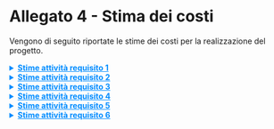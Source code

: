 
# Allegato 4 - Stima dei costi


Vengono di seguito riportate le stime dei costi per la realizzazione del progetto.

<details>
<summary markdown='span' style="cursor: pointer; text-decoration:underline; color:#008CFF;">
    <strong>Stime attività requisito 1</strong>
</summary>

**Attività 1** Progettazione, inizializzazione e configurazione dei workspace

**Attività 1.1** Creazione della struttura del repository Git

| Stime   | Luca Cantagallo | Daniel Capannini | Developer | Media | Mediana | 3 point method |
| ------- |-----------------|------------------|-----------|-------|---------|----------------|
| Round 1 | 4               | 5                | 5         | 4,66  | 5       | 5,00           |
| Round 2 | 5               | 5                | 5         | 5,00  | 5,00    | 5,00           |

| Unità di misura   | Unità |
| ----------------- |-------|
| Risorse assegnate | 2     |
| Durata stimata    | 3     |

**Attività 1.2** Inizializzazione progetto sbt con supporto Scala 3

| Stime   | Luca Cantagallo | Daniel Capannini | Developer | Media | Mediana | 3 point method |
| ------- | ------------ |------------------|-----------|-------|---------|---------------|
| Round 1 | 3            | 8                | 3         | 4,67  | 3       | 4,94          |
| Round 2 | 4            | 6                | 4         | 4,67  | 4       | 4,94          |
| Round 3 | 5            | 5                | 5         | 5     | 5       | 5             |

| Unità di misura   | Unità |
| ----------------- |-------|
| Risorse assegnate | 2     |
| Durata stimata    | 3     |

**Attività 1.3** Configurazione file build.sbt, directory (src, resources, test)

| Stime   | Luca Cantagallo | Daniel Capannini | Developer | Media | Mediana | 3 point method |
| ------- |-----------------|------------------|-----------|-------|---------|----------------|
| Round 1 | 2               | 2                | 2         | 2     | 2       | 2              |

| Unità di misura   | Unità |
| ----------------- |-------|
| Risorse assegnate | 1     |
| Durata stimata    | 2     |

**Attività 1.4** Aggiunta delle dipendenze principali (ScalaTest, Iron, Cucumber, ecc.)

| Stime   | Luca Cantagallo | Daniel Capannini | Developer | Media | Mediana | 3 point method |
| ------- |-----------------|------------------|-----------|-------|---------|----------------|
| Round 1 | 3               | 4                | 3         | 3,33  | 3       | 3,33           |
| Round 2 | 3               | 3                | 3         | 3     | 3       | 3              |

| Unità di misura   | Unità |
| ----------------- |-------|
| Risorse assegnate | 2     |
| Durata stimata    | 2     |

**Attività 1.5** Integrazione plugin sbt per test, documentazione ed export

| Stime   | Luca Cantagallo | Daniel Capannini | Developer | Media | Mediana | 3 point method |
| ------- |-----------------|------------------|-----------|-------|---------|----------------|
| Round 1 | 2               | 2                | 2         | 2     | 2       | 2              |

| Unità di misura   | Unità |
| ----------------- |-------|
| Risorse assegnate | 1     |
| Durata stimata    | 2     |

**Attività 1.6** Configurazione CI/CD (GitHub Actions)

**Attività 1.6.1** Build e compilazione

| Stime   | Luca Cantagallo | Daniel Capannini | Developer | Media | Mediana | 3 point method |
| ------- |-----------------|------------------|-----------|-------|---------|----------------|
| Round 1 | 2               | 2                | 2         | 2     | 2       | 2              |

| Unità di misura   | Unità |
| ----------------- |-------|
| Risorse assegnate | 1     |
| Durata stimata    | 2     |

**Attività 1.6.2** Test automatici

| Stime   | Luca Cantagallo | Daniel Capannini | Developer | Media | Mediana | 3 point method |
| ------- |-----------------|------------------|-----------|-------|---------|----------------|
| Round 1 | 2               | 2                | 2         | 2     | 2       | 2              |

| Unità di misura   | Unità |
| ----------------- |-------|
| Risorse assegnate | 1     |
| Durata stimata    | 2     |

**Attività 1.6.3** Generazione documentazione

| Stime   | Luca Cantagallo | Daniel Capannini | Developer | Media | Mediana | 3 point method |
| ------- |-----------------|------------------|-----------|-------|---------|----------------|
| Round 1 | 2               | 2                | 2         | 2     | 2       | 2              |

| Unità di misura   | Unità |
| ----------------- |-------|
| Risorse assegnate | 1     |
| Durata stimata    | 2     |

**Attività 1.6.4** Deploy e rilascio versionato

| Stime   | Luca Cantagallo | Daniel Capannini | Developer | Media | Mediana | 3 point method |
| ------- |-----------------|------------------|-----------|-------|---------|----------------|
| Round 1 | 2               | 2                | 2         | 2     | 2       | 2              |

| Unità di misura   | Unità |
| ----------------- |-------|
| Risorse assegnate | 1     |
| Durata stimata    | 2     |

</details>

<details>
<summary markdown='span' style="cursor: pointer; text-decoration:underline; color:#008CFF;">
    <strong>Stime attività requisito 2</strong>
</summary>

**Attività 2** Progettazione e implementazione della libreria core

**Attività 2.1** Implementazione dei modelli documentali

**Attività 2.1.1** elementi principali del documento

**Attività 2.1.1.1** Metadata

| Stime   | Luca Cantagallo | Daniel Capannini | Developer | Media | Mediana | 3 point method |
| ------- |-----------------|------------------|----------|-------|------|----------------|
| Round 1 | 3               | 5                | 5        | 4,33  | 5    | 4,67           |
| Round 2 | 4               | 5                | 4        | 4,33  | 4    | 4,16         |

| Unità di misura   | Unità |
| ----------------- |-------|
| Risorse assegnate | 1     |
| Durata stimata    | 4     |

**Attività 2.1.1.2** Content

| Stime   | Luca Cantagallo | Daniel Capannini | Developer | Media | Mediana | 3 point method |
| ------- |-----------------|------------------|----------|-------|------|----------------|
| Round 1 | 3               | 5                | 5        | 4,33  | 5    | 4,67           |
| Round 2 | 5               | 4                | 4        | 4,33  | 4    | 4,16         |

| Unità di misura   | Unità |
| ----------------- |-------|
| Risorse assegnate | 1     |
| Durata stimata    | 4     |

**Attività 2.1.1.3** Title

| Stime   | Luca Cantagallo | Daniel Capannini | Developer | Media | Mediana | 3 point method |
| ------- |-----------------|------------------|-----------|-------|--------|----------------|
| Round 1 | 2               | 2                | 3         | 2,33  | 2      | 2,16           |
| Round 2 | 2               | 2                | 2         | 2     | 2      | 2              |

| Unità di misura   | Unità |
| ----------------- | ---- |
| Risorse assegnate | 1    |
| Durata stimata    | 2    |

**Attività 2.1.1.4** Text

| Stime   | Luca Cantagallo | Daniel Capannini | Developer | Media | Mediana | 3 point method |
| ------- |-----------------|------------------|-----------|-------|--------|----------------|
| Round 1 | 2               | 2                | 3         | 2,33  | 2      | 2,16           |
| Round 2 | 2               | 2                | 2         | 2     | 2      | 2              |

| Unità di misura   | Unità |
| ----------------- | ---- |
| Risorse assegnate | 1    |
| Durata stimata    | 2    |

**Attività 2.1.1.5** Table

| Stime   | Luca Cantagallo | Daniel Capannini | Developer | Media | Mediana | 3 point method |
| ------- |-----------------|------------------|-----------|------|---------|----------------|
| Round 1 | 10              | 10               | 12        | 10,66 | 10      | 10.33          |
| Round 2 | 11              | 11               | 11        | 11   | 11      | 11             |

| Unità di misura   | Unità |
| ----------------- |-------|
| Risorse assegnate | 2     |
| Durata stimata    | 6     |

**Attività 2.1.1.6** Section

| Stime   | Luca Cantagallo | Daniel Capannini | Developer | Media | Mediana | 3 point method |
| ------- |-----------------|------------------|-----------|-------|---------|----------------|
| Round 1 | 3               | 5                | 8         | 5,33  | 5       | 5,16           |
| Round 2 | 5               | 5                | 6         | 5,33  | 5       | 5,16           |

| Unità di misura   | Unità |
| ----------------- |-------|
| Risorse assegnate | 1     |
| Durata stimata    | 5     |

**Attività 2.1.1.7** Subsection

| Stime   | Luca Cantagallo | Daniel Capannini | Developer | Media | Mediana | 3 point method |
| ------- |-----------------|------------------|-----------|-------|---------|----------------|
| Round 1 | 3               | 5                | 8         | 5,33  | 5       | 5,16           |
| Round 2 | 5               | 5                | 6         | 5,33  | 5       | 5,16           |

| Unità di misura   | Unità |
| ----------------- |-------|
| Risorse assegnate | 1     |
| Durata stimata    | 5     |

**Attività 2.1.1.8** Listing

| Stime   | Luca Cantagallo | Daniel Capannini | Developer | Media | Mediana | 3 point method |
| ------- | --------------- | ---------------- | --------- | ----- | ------- | -------------- |
| Round 1 | 3               | 5                | 20        | 9,33  | 5       | 10,06          |
| Round 2 | 12              | 12               | 14        | 12,67 | 12      | 12,78          |
| Round 3 | 12              | 12               | 13        | 12,33 | 12      | 12,39          |

| Unità di misura   | Unità |
| ----------------- | ----- |
| Risorse assegnate | 1     |
| Durata stimata    | 12    |

**Attività 2.1.1.9** Image

| Stime   | Luca Cantagallo | Daniel Capannini | Developer | Media | Mediana | 3 point method |
| ------- |-----------------|------------------|-----------|-------|---------|----------------|
| Round 1 | 8               | 5                | 3         | 5,33  | 5       | 5,16           |
| Round 2 | 5               | 5                | 6         | 5,33  | 5       | 5,16           |

| Unità di misura   | Unità |
| ----------------- |-------|
| Risorse assegnate | 1     |
| Durata stimata    | 5     |

---

**Attività 2.2** Modellazione e struttura interna

**Attività 2.2.1** Definizione e implementazione dei builder

**Attività 2.2.1.1** MetadataBuilder

| Stime   | Luca Cantagallo | Daniel Capannini | Developer | Media | Mediana | 3 point method |
| ------- | --------------- | ---------------- | --------- | ----- | ------- | -------------- |
| Round 1 | 3               | 5                | 20        | 9,33  | 5       | 10,06          |
| Round 2 | 12              | 12               | 14        | 12,67 | 12      | 12,78          |
| Round 3 | 12              | 12               | 13        | 12,33 | 12      | 12,39          |

| Unità di misura   | Unità |
| ----------------- | ----- |
| Risorse assegnate | 1     |
| Durata stimata    | 12    |

**Attività 2.2.1.2** TitleBuilder

| Stime   | Luca Cantagallo | Daniel Capannini | Developer | Media | Mediana | 3 point method |
| ------- |-----------------|------------------|-----------|-------|---------|----------------|
| Round 1 | 4               | 4                | 3         | 3,67  | 4       | 3,83           |

| Unità di misura   | Unità |
| ----------------- |-------|
| Risorse assegnate | 1     |
| Durata stimata    | 4     |

**Attività 2.2.1.3** TextBuilder

| Stime   | Luca Cantagallo | Daniel Capannini | Developer | Media | Mediana | 3 point method |
| ------- |-----------------|------------------|-----------|-------|---------|----------------|
| Round 1 | 4               | 4                | 3         | 3,67  | 4       | 3,83           |

| Unità di misura   | Unità |
| ----------------- |-------|
| Risorse assegnate | 1     |
| Durata stimata    | 4     |

**Attività 2.2.1.4** TableBuilder

| Stime   | Luca Cantagallo | Daniel Capannini | Developer | Media | Mediana | 3 point method |
| ------- |-----------------|------------------|-----------|-------|---------|----------------|
| Round 1 | 15              | 14               | 17        | 15,33 | 15      | 15,16          |
| Round 2 | 15              | 15               | 16        | 15,33 | 15      | 15,16         |

| Unità di misura   | Unità |
| ----------------- |-------|
| Risorse assegnate | 2     |
| Durata stimata    | 8     |

**Attività 2.2.1.5** SectionBuilder

| Stime   | Luca Cantagallo | Daniel Capannini | Developer | Media | Mediana | 3 point method |
| ------- |-----------------|------------------|-----------|-------|---------|----------------|
| Round 1 | 8               | 6                | 6         | 6,67  | 6       | 6,33           |
| Round 2 | 7               | 7                | 6         | 6,67 | 7       | 6,83           |

| Unità di misura   | Unità |
| ----------------- |-------|
| Risorse assegnate | 1     |
| Durata stimata    | 7     |

**Attività 2.2.1.6** SubsectionBuilder

| Stime   | Luca Cantagallo | Daniel Capannini | Developer | Media | Mediana | 3 point method |
| ------- |-----------------|------------------|-----------|-------|---------|----------------|
| Round 1 | 8               | 6                | 6         | 6,67  | 6       | 6,33           |
| Round 2 | 7               | 7                | 6         | 6,67 | 7       | 6,83           |

| Unità di misura   | Unità |
| ----------------- |-------|
| Risorse assegnate | 1     |
| Durata stimata    | 7     |

**Attività 2.2.1.7** ListingBuilder

| Stime   | Luca Cantagallo | Daniel Capannini | Developer | Media | Mediana | 3 point method |
| ------- |-----------------|------------------|-----------|-------|---------|----------------|
| Round 1 | 20              | 15               | 17        | 17,33 | 17      | 17,16          |
| Round 2 | 17              | 17               | 17        | 17    | 17      | 17             |

| Unità di misura   | Unità |
| ----------------- |-------|
| Risorse assegnate | 2     |
| Durata stimata    | 9     |

**Attività 2.2.1.8** ImageBuilder

| Stime   | Luca Cantagallo | Daniel Capannini | Developer | Media | Mediana | 3 point method |
| ------- |-----------------|------------------|-----------|-------|---------|----------------|
| Round 1 | 6               | 6                | 7         | 6,33  | 6       | 6,16           |

| Unità di misura   | Unità |
| ----------------- |-------|
| Risorse assegnate | 1     |
| Durata stimata    | 6     |

**Attività 2.2.1.9** ContentBuilder

| Stime   | Luca Cantagallo | Daniel Capannini | Developer | Media | Mediana | 3 point method |
| ------- |-----------------|------------------|-----------|-------|---------|----------------|
| Round 1 | 6               | 7                | 6         | 6,33  | 6       | 6,16           |

| Unità di misura   | Unità |
| ----------------- |-------|
| Risorse assegnate | 1     |
| Durata stimata    | 6     |


> andare avanti a inserire i valori da qui in avanti

**Attività 2.2.2** Costruzione del grafo documentale ricorsivo tramite builder

| Stime   | Luca Cantagallo | Daniel Capannini | Developer | Media | Mediana | 3 point method |
| ------- | --------------- | ---------------- | --------- | ----- | ------- | -------------- |
| Round 1 | 3               | 5                | 20        | 9,33  | 5       | 10,06          |
| Round 2 | 12              | 12               | 14        | 12,67 | 12      | 12,78          |
| Round 3 | 12              | 12               | 13        | 12,33 | 12      | 12,39          |

| Unità di misura   | Unità |
| ----------------- | ----- |
| Risorse assegnate | 1     |
| Durata stimata    | 12    |

---

**Attività 2.3** Gestione degli stili e template

**Attività 2.3.1** Definizione del modello Style con attributi (font, colore, margini, ecc.)

| Stime   | Luca Cantagallo | Daniel Capannini | Developer | Media | Mediana | 3 point method |
| ------- | --------------- | ---------------- | --------- | ----- | ------- | -------------- |
| Round 1 | 20              | 25               | 35        | 26,67 | 25      | 26,94          |
| Round 2 | 26              | 30               | 33        | 29,67 | 30      | 29,61          |
| Round 3 | 30              | 30               | 32        | 30,67 | 30      | 30,78          |

| Unità di misura   | Unità |
| ----------------- | ----- |
| Risorse assegnate | 1     |
| Durata stimata    | 30    |

**Attività 2.3.2** Applicazione dei valori di default da template

| Stime   | Luca Cantagallo | Daniel Capannini | Developer | Media | Mediana | 3 point method |
| ------- | --------------- | ---------------- | --------- | ----- | ------- | -------------- |
| Round 1 | 6               | 13               | 12        | 10,33 | 12      | 10,06          |
| Round 2 | 12              | 13,5             | 13        | 12,83 | 13      | 12,81          |
| Round 3 | 12,5            | 13,5             | 13        | 13,00 | 13      | 13,00          |

| Unità di misura   | Unità |
| ----------------- | ----- |
| Risorse assegnate | 1     |
| Durata stimata    | 13    |

**Attività 2.3.3** Override locale o globale tramite DSL

| Stime   | Luca Cantagallo | Daniel Capannini | Developer | Media | Mediana | 3 point method |
| ------- | --------------- | ---------------- | --------- | ----- | ------- | -------------- |
| Round 1 | 10              | 11               | 16        | 12,33 | 11      | 12,56          |
| Round 2 | 13              | 18               | 19        | 16,67 | 18      | 16,44          |
| Round 3 | 17              | 19               | 19        | 18,33 | 19      | 18,22          |

| Unità di misura   | Unità |
| ----------------- | ----- |
| Risorse assegnate | 1     |
| Durata stimata    | 19    |

---

**Attività 2.4** Rendering del documento

**Attività 2.4.1** Fase 1: generazione CSS (`renderStyle`)

| Stime   | Luca Cantagallo | Daniel Capannini | Developer | Media | Mediana | 3 point method |
| ------- | --------------- | ---------------- | --------- | ----- | ------- | -------------- |
| Margini | 12,5            | 13,5             | 13        | 13,00 | 13      | 13,00          |
| Allineamento | 17         | 19               | 19        | 18,33 | 19      | 18,22          |
| ColUnità | 9               | 10               | 10-12     | 9,67  | 10      | 9,61           |

| Unità di misura   | Unità |
| ----------------- | ----- |
| Risorse assegnate | 1     |
| Durata stimata    | 19    |

**Attività 2.4.2** Fase 2: generazione HTML (`render`)

| Stime   | Luca Cantagallo | Daniel Capannini | Developer | Media | Mediana | 3 point method |
| ------- | --------------- | ---------------- | --------- | ----- | ------- | -------------- |
| Round 1 | X               | X                | X         | X     | X       | X              |

| Unità di misura   | Unità |
| ----------------- | ----- |
| Risorse assegnate | 1     |
| Durata stimata    | X     |

---

**Attività 2.5** Esportazione nei formati richiesti

**Attività 2.5.1** Conversione da HTML a PDF, DOCX, Markdown (tramite librerie esterne)

| Stime   | Luca Cantagallo | Daniel Capannini | Developer | Media | Mediana | 3 point method |
| ------- | --------------- | ---------------- | --------- | ----- | ------- | -------------- |
| Round 1 | X               | X                | X         | X     | X       | X              |

| Unità di misura   | Unità |
| ----------------- | ----- |
| Risorse assegnate | 1     |
| Durata stimata    | X     |

**Attività 2.5.2** Supporto a generazione incrementale (solo i formati richiesti)

| Stime   | Luca Cantagallo | Daniel Capannini | Developer | Media | Mediana | 3 point method |
| ------- | --------------- | ---------------- | --------- | ----- | ------- | -------------- |
| Round 1 | X               | X                | X         | X     | X       | X              |

| Unità di misura   | Unità |
| ----------------- | ----- |
| Risorse assegnate | 1     |
| Durata stimata    | X     |

**Attività 2.5.3** Salvataggio opzionale, apertura automatica del file generato

| Stime   | Luca Cantagallo | Daniel Capannini | Developer | Media | Mediana | 3 point method |
| ------- | --------------- | ---------------- | --------- | ----- | ------- | -------------- |
| Round 1 | X               | X                | X         | X     | X       | X              |

| Unità di misura   | Unità |
| ----------------- | ----- |
| Risorse assegnate | 1     |
| Durata stimata    | X     |


</details>


<details>
<summary markdown='span' style="cursor: pointer; text-decoration:underline; color:#008CFF;">
    <strong>Stime attività requisito 3</strong>
</summary>

**Attività 3** Interfaccia e sintassi DSL

**Attività 3.1** Definizione delle funzioni pubbliche (section, text, listing, ecc.)

| Stime   | Luca Cantagallo | Daniel Capannini | Developer | Media | Mediana | 3 point method |
| ------- | --------------- | ---------------- | --------- | ----- | ------- | -------------- |
| Round 1 | X               | X                | X         | X     | X       | X              |

| Unità di misura   | Unità |
| ----------------- | ----- |
| Risorse assegnate | 2     |
| Durata stimata    | X     |

---

**Attività 3.2** Gestione gerarchica dei contesti (es. subsection solo in section)

| Stime   | Luca Cantagallo | Daniel Capannini | Developer | Media | Mediana | 3 point method |
| ------- | --------------- | ---------------- | --------- | ----- | ------- | -------------- |
| Round 1 | X               | X                | X         | X     | X       | X              |

| Unità di misura   | Unità |
| ----------------- | ----- |
| Risorse assegnate | 1     |
| Durata stimata    | X     |

---

**Attività 3.3** Validazione statica tramite refinement types

**Attività 3.3.1** Controllo su valori ammessi (es. font validi)

| Stime   | Luca Cantagallo | Daniel Capannini | Developer | Media | Mediana | 3 point method |
| ------- | --------------- | ---------------- | --------- | ----- | ------- | -------------- |
| Round 1 | X               | X                | X         | X     | X       | X              |

| Unità di misura   | Unità |
| ----------------- | ----- |
| Risorse assegnate | 1     |
| Durata stimata    | X     |

**Attività 3.3.2** Controllo sulla posizione e struttura degli elementi

| Stime   | Luca Cantagallo | Daniel Capannini | Developer | Media | Mediana | 3 point method |
| ------- | --------------- | ---------------- | --------- | ----- | ------- | -------------- |
| Round 1 | X               | X                | X         | X     | X       | X              |

| Unità di misura   | Unità |
| ----------------- | ----- |
| Risorse assegnate | 1     |
| Durata stimata    | X     |

---

**Attività 3.4** Gestione degli errori

**Attività 3.4.1** Messaggi a compile-time chiari e bloccanti

| Stime   | Luca Cantagallo | Daniel Capannini | Developer | Media | Mediana | 3 point method |
| ------- | --------------- | ---------------- | --------- | ----- | ------- | -------------- |
| Round 1 | X               | X                | X         | X     | X       | X              |

| Unità di misura   | Unità |
| ----------------- | ----- |
| Risorse assegnate | 1     |
| Durata stimata    | X     |

**Attività 3.4.2** Fallback su valori di default se semanticamente coerenti

| Stime   | Luca Cantagallo | Daniel Capannini | Developer | Media | Mediana | 3 point method |
| ------- | --------------- | ---------------- | --------- | ----- | ------- | -------------- |
| Round 1 | X               | X                | X         | X     | X       | X              |

| Unità di misura   | Unità |
| ----------------- | ----- |
| Risorse assegnate | 1     |
| Durata stimata    | X     |

</details>

<details>
<summary markdown='span' style="cursor: pointer; text-decoration:underline; color:#008CFF;">
    <strong>Stime attività requisito 4</strong>
</summary>

**Attività 4** Sistema di template e layout documentale

**Attività 4.1** Progettazione di uno o più template predefiniti

**Attività 4.1.1** Scelta coerente di font, margini, colori e allineamento

| Stime   | Luca Cantagallo | Daniel Capannini | Developer | Media | Mediana | 3 point method |
| ------- | ------------ | ------------------ | -------------- | ----- | ------- | -------------- |
| Round 1 | 6            | 6                  | 7              | 6,33  | 6       | 6,39           |
| Round 2 | 6            | 6,5                | 7              | 6,50  | 6,5     | 6,50           |

| Unità di misura   | Unità |
| ----------------- | --- |
| Risorse assegnate | 1   |
| Durata stimata    | 6,5 |

**Attività 4.2** Meccanismo di selezione del template nei metadati

| Stime   | Luca Cantagallo | Daniel Capannini | Developer | Media | Mediana | 3 point method |
| ------- | ------------ | ------------------ | -------------- | ----- | ------- | -------------- |
| Round 1 | 17           | 20                 | 24             | 20,33 | 20      | 20,39          |
| Round 2 | 20           | 21                 | 22             | 21,00 | 21      | 21,00          |

| Unità di misura   | Unità |
| ----------------- | --- |
| Risorse assegnate | 1   |
| Durata stimata    | 21  |

**Attività 4.3** Possibilità di personalizzazione dello stile

**Attività 4.3.1** A livello globale per l'intero documento

| Stime   | Luca Cantagallo | Daniel Capannini | Developer | Media | Mediana | 3 point method |
| ------- | ------------ | ------------------ | -------------- | ----- | ------- | -------------- |
| Round 1 | 6            | 6                  | 5              | 5,67  | 6       | 5,61           |
| Round 2 | 5,5          | 6                  | 5,5            | 5,67  | 5,5     | 5,69           |

| Unità di misura   | Unità |
| ----------------- | --- |
| Risorse assegnate | 1   |
| Durata stimata    | 5,5 |

**Attività 4.3.2** A livello locale per singoli elementi

| Stime   | Luca Cantagallo | Daniel Capannini | Developer | Media | Mediana | 3 point method |
| ------- | ------------ | ------------------ | -------------- | ----- | ------- | -------------- |
| Round 1 | 18           | 22                 | 24             | 21,33 | 22      | 21,22          |
| Round 2 | 20           | 23                 | 24             | 22,33 | 23      | 22,22          |
| Round 3 | 22           | 24                 | 23             | 23,00 | 23      | 23,00          |

| Unità di misura   | Unità |
| ----------------- | --- |
| Risorse assegnate | 1   |
| Durata stimata    | 23  |

**Attività 4.4** Predisposizione per template personalizzati futuri

| Stime   | Luca Cantagallo | Daniel Capannini | Developer | Media | Mediana | 3 point method |
| ------- | ------------ | ------------------ | -------------- | ----- | ------- | -------------- |
| Round 1 | 20           | 28                 | 30             | 26,00 | 28      | 25,67          |
| Round 2 | 28           | 28                 | 30             | 28,67 | 28      | 28,78          |

| Unità di misura   | Unità |
| ----------------- | --- |
| Risorse assegnate | 1   |
| Durata stimata    | 29  |

</details>

<details>
<summary markdown='span' style="cursor: pointer; text-decoration:underline; color:#008CFF;">
    <strong>Stime attività requisito 5</strong>
</summary>

**Attività 5** Rendering e generazione del documento

**Attività 5.1** Trasformazione DSL → builder → elementi → HTML + CSS

| Stime   | Luca Cantagallo | Daniel Capannini | Developer | Media | Mediana | 3 point method |
| ------- | ------------ | ------------------ | -------------- | ----- | ------- | -------------- |
| Round 1 | 6            | 7                  | 5              | 6,00  | 6       | 6,00           |
| Round 2 | 6            | 6                  | 5              | 5,67  | 6       | 5,61           |

| Unità di misura   | Unità |
| ----------------- | --- |
| Risorse assegnate | 1   |
| Durata stimata    | 6   |

**Attività 5.2** Gestione del flusso completo di generazione

**Attività 5.2.1** Validazione iniziale (compile-time)

| Stime   | Luca Cantagallo | Daniel Capannini | Developer | Media | Mediana | 3 point method |
| ------- | ------------ | ------------------ | -------------- | ----- | ------- | -------------- |
| Round 1 | 20           | 24                 | 27             | 23,67 | 24      | 23,61          |
| Round 2 | 21           | 24                 | 26             | 22,50 | 22,5    | 22,50          |
| Round 3 | 23           | 24                 | 25             | 24,00 | 24      | 24,00          |

| Unità di misura   | Unità |
| ----------------- | --- |
| Risorse assegnate | 1   |
| Durata stimata    | 24  |

**Attività 5.2.2** Generazione CSS (`renderStyle`)

| Stime   | Luca Cantagallo | Daniel Capannini | Developer | Media | Mediana | 3 point method |
| ------- | ------------ | ------------------ | -------------- | ----- | ------- | -------------- |
| Round 1 | 8            | 4                  | 5              | 5,67  | 5       | 5,78           |
| Round 2 | 7,5          | 7                  | 8              | 7,50  | 7,5     | 7,50           |

| Unità di misura   | Unità |
| ----------------- | --- |
| Risorse assegnate | 1   |
| Durata stimata    | 8   |

**Attività 5.2.3** Generazione HTML (`render`)

| Stime   | Luca Cantagallo | Daniel Capannini | Developer | Media | Mediana | 3 point method |
| ------- | ------------ | ------------------ | -------------- | ----- | ------- | -------------- |
| Round 1 | 5            | 5                  | 6              | 5,33  | 5       | 5,39           |
| Round 2 | 5,5          | 5                  | 6              | 5,50  | 5,5     | 5,50           |
| Round 3 | 5,5          | 5,5                | 6              | 5,67  | 5,5     | 5,69           |

| Unità di misura   | Unità |
| ----------------- | --- |
| Risorse assegnate | 1   |
| Durata stimata    | 6   |

**Attività 5.2.4** Conversione in formato di output richiesto

| Stime   | Luca Cantagallo | Daniel Capannini | Developer | Media | Mediana | 3 point method |
| ------- | ------------ | ------------------ | -------------- | ----- | ------- | -------------- |
| Round 1 | 16           | 12                 | 18             | 15,33 | 16      | 15,22          |
| Round 2 | 14           | 14                 | 15             | 14,33 | 14      | 14,39          |

| Unità di misura   | Unità |
| ----------------- | --- |
| Risorse assegnate | 1   |
| Durata stimata    | 14  |

**Attività 5.3** Configurazione output nei metadati

| Stime   | Luca Cantagallo | Daniel Capannini | Developer | Media | Mediana | 3 point method |
| ------- | ------------ | ------------------ | -------------- | ----- | ------- | -------------- |
| Round 1 | 16           | 12                 | 18             | 15,33 | 16      | 15,22          |
| Round 2 | 14           | 14                 | 15             | 14,33 | 14      | 14,39          |

| Unità di misura   | Unità |
| ----------------- | --- |
| Risorse assegnate | 1   |
| Durata stimata    | 14  |

**Attività 5.4** Logging e gestione errori di generazione

**Attività 5.4.1** Errori bloccanti a compile-time

| Stime   | Luca Cantagallo | Daniel Capannini | Developer | Media | Mediana | 3 point method |
| ------- | ------------ | ------------------ | -------------- | ----- | ------- | -------------- |
| Round 1 | 16           | 12                 | 18             | 15,33 | 16      | 15,22          |
| Round 2 | 14           | 14                 | 15             | 14,33 | 14      | 14,39          |

| Unità di misura   | Unità |
| ----------------- | --- |
| Risorse assegnate | 1   |
| Durata stimata    | 14  |

</details>

<details>
<summary markdown='span' style="cursor: pointer; text-decoration:underline; color:#008CFF;">
    <strong>Stime attività requisito 6</strong>
</summary>

**Attività 6** Integrazione, API pubbliche e usabilità

**Attività 6.1** Esportazione di API Scala pubbliche (solo DSL e configurazione; meccanismi interni nascosti)

| Stime   | Luca Cantagallo | Daniel Capannini | Developer | Media | Mediana | 3 point method |
| ------- | ------------ | ------------------ | -------------- | ----- | ------- | -------------- |
| Round 1 | 6            | 14                 | 10             | 10,00 | 10      | 10,00          |
| Round 2 | 11           | 12                 | 12             | 11,67 | 12      | 11,61          |

| Unità di misura   | Unità |
| ----------------- | --- |
| Risorse assegnate | 3   |
| Durata stimata    | 5   |

**Attività 6.2** Integrazione come plugin sbt (comandi: generateDoc, openDoc, ecc.)

| Stime   | Luca Cantagallo | Daniel Capannini | Developer | Media | Mediana | 3 point method |
| ------- | ------------ | ------------------ | -------------- | ----- | ------- | -------------- |
| Round 1 | 4            | 5                  | 8              | 5,67  | 5       | 5,78           |
| Round 2 | 5            | 5,5                | 7              | 5,83  | 5,5     | 5,89           |
| Round 3 | 6            | 6                  | 6              | 6,00  | 6       | 6,00           |

| Unità di misura   | Unità |
| ----------------- | --- |
| Risorse assegnate | 1   |
| Durata stimata    | 6   |

**Attività 6.3** Compatibilità con pipeline CI/CD

| Stime   | Luca Cantagallo | Daniel Capannini | Developer | Media | Mediana | 3 point method |
| ------- | ------------ | ------------------ | -------------- | ----- | ------- | -------------- |
| Round 1 | 4            | 5                  | 6              | 5,00  | 5       | 5,00           |
| Round 2 | 4,5          | 5,5                | 6              | 5,33  | 5,5     | 5,31           |

| Unità di misura   | Unità |
| ----------------- | --- |
| Risorse assegnate | 1   |
| Durata stimata    | 6   |

**Attività 6.4** Scrittura della documentazione tecnica

**Attività 6.4.1** Scaladoc

| Stime   | Luca Cantagallo | Daniel Capannini | Developer | Media | Mediana | 3 point method |
| ------- | ------------ | ------------------ | -------------- | ----- | ------- | -------------- |
| Round 1 | 15           | 20                 | 14             | 16,33 | 15      | 16,56          |
| Round 2 | 16           | 20                 | 18             | 18,00 | 18      | 18,00          |
| Round 3 | 17           | 20                 | 18             | 18,33 | 18      | 18,39          |

| Unità di misura   | Unità |
| ----------------- | --- |
| Risorse assegnate | 1   |
| Durata stimata    | 18  |

**Attività 6.4.2** Esempi d’uso (README)

| Stime   | Luca Cantagallo | Daniel Capannini | Developer | Media | Mediana | 3 point method |
| ------- | ------------ | ------------------ | -------------- | ----- | ------- | -------------- |
| Round 1 | 22           | 19                 | 24             | 21,67 | 22      | 21,61          |
| Round 2 | 21           | 20                 | 23             | 20,50 | 20,5    | 20,50          |
| Round 3 | 21           | 20                 | 22             | 21,00 | 21      | 21,00          |

| Unità di misura   | Unità |
| ----------------- | --- |
| Risorse assegnate | 1   |
| Durata stimata    | 21  |

**Attività 6.5** Testing completo

**Attività 6.5.1** Test unitari con ScalaTest

| Stime   | Luca Cantagallo | Daniel Capannini | Developer | Media | Mediana | 3 point method |
| ------- | ------------ | ------------------ | -------------- | ----- | ------- | -------------- |
| Round 1 | 3            | 4                  | 5              | 4,00  | 4       | 4,00           |
| Round 2 | 5            | 5                  | 5              | 5,00  | 5       | 5,00           |

| Unità di misura   | Unità |
| ----------------- | --- |
| Risorse assegnate | 1   |
| Durata stimata    | 5   |

**Attività 6.5.2** Test comportamentali con Gherkin + Cucumber

| Stime   | Luca Cantagallo | Daniel Capannini | Developer | Media | Mediana | 3 point method |
| ------- | ------------ | ------------------ | -------------- | ----- | ------- | -------------- |
| Round 1 | 4            | 6                  | 6              | 5,33  | 6       | 5,22           |
| Round 2 | 5            | 6                  | 6              | 5,50  | 5,5     | 5,50           |

| Unità di misura   | Unità |
| ----------------- | --- |
| Risorse assegnate | 1   |
| Durata stimata    | 6   |

**Attività 6.5.3** Test di integrazione su generazione ed export

| Stime   | Luca Cantagallo | Daniel Capannini | Developer | Media | Mediana | 3 point method |
| ------- | ------------ | ------------------ | -------------- | ----- | ------- | -------------- |
| Round 1 | 7            | 8                  | 6              | 7,00  | 7       | 7,00           |
| Round 2 | 7            | 7                  | 7              | 7,00  | 7       | 7,00           |

| Unità di misura   | Unità |
| ----------------- | --- |
| Risorse assegnate | 1   |
| Durata stimata    | 7   |


</details>
